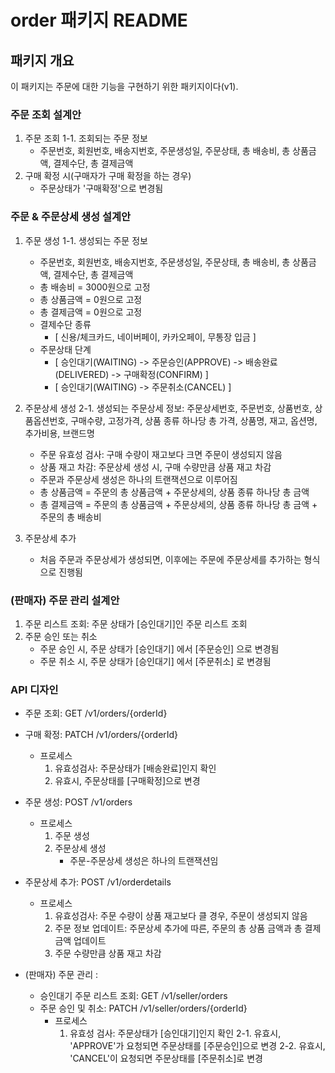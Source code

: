 # order 패키지 README

## 패키지 개요

이 패키지는 주문에 대한 기능을 구현하기 위한 패키지이다(v1).

### 주문 조회 설계안

1. 주문 조회
   1-1. 조회되는 주문 정보
    - 주문번호, 회원번호, 배송지번호, 주문생성일, 주문상태, 총 배송비, 총 상품금액, 결제수단, 총 결제금액
2. 구매 확정 시(구매자가 구매 확정을 하는 경우)
    - 주문상태가 '구매확정'으로 변경됨

### 주문 & 주문상세 생성 설계안

1. 주문 생성
   1-1. 생성되는 주문 정보
    - 주문번호, 회원번호, 배송지번호, 주문생성일, 주문상태, 총 배송비, 총 상품금액, 결제수단, 총 결제금액

    * 총 배송비 = 3000원으로 고정
    * 총 상품금액 = 0원으로 고정
    * 총 결제금액 = 0원으로 고정
    * 결제수단 종류
        - [ 신용/체크카드, 네이버페이, 카카오페이, 무통장 입금 ]
    * 주문상태 단계
        - [ 승인대기(WAITING) -> 주문승인(APPROVE) -> 배송완료(DELIVERED) -> 구매확정(CONFIRM) ]
        - [ 승인대기(WAITING) -> 주문취소(CANCEL) ]
2. 주문상세 생성
   2-1. 생성되는 주문상세 정보:
   주문상세번호, 주문번호, 상품번호, 상품옵션번호, 구매수량, 고정가격, 상품 종류 하나당 총 가격, 상품명, 재고, 옵션명, 추가비용, 브랜드명
    - 주문 유효성 검사: 구매 수량이 재고보다 크면 주문이 생성되지 않음
    - 상품 재고 차감: 주문상세 생성 시, 구매 수량만큼 상품 재고 차감
    - 주문과 주문상세 생성은 하나의 트랜잭션으로 이루어짐

    * 총 상품금액 = 주문의 총 상품금액 + 주문상세의, 상품 종류 하나당 총 금액
    * 총 결제금액 = 주문의 총 상품금액 + 주문상세의, 상품 종류 하나당 총 금액 + 주문의 총 배송비
3. 주문상세 추가
    - 처음 주문과 주문상세가 생성되면, 이후에는 주문에 주문상세를 추가하는 형식으로 진행됨

### (판매자) 주문 관리 설계안

1. 주문 리스트 조회: 주문 상태가 [승인대기]인 주문 리스트 조회
2. 주문 승인 또는 취소
    - 주문 승인 시, 주문 상태가 [승인대기] 에서 [주문승인] 으로 변경됨
    - 주문 취소 시, 주문 상태가 [승인대기] 에서 [주문취소] 로 변경됨

### API 디자인

- 주문 조회: GET /v1/orders/{orderId}

- 구매 확정: PATCH /v1/orders/{orderId}
    * 프로세스
        1. 유효성검사: 주문상태가 [배송완료]인지 확인
        2. 유효시, 주문상태를 [구매확정]으로 변경

- 주문 생성: POST /v1/orders
    * 프로세스
        1. 주문 생성
        2. 주문상세 생성
            * 주문-주문상세 생성은 하나의 트랜잭션임

- 주문상세 추가: POST /v1/orderdetails
    * 프로세스
        1. 유효성검사: 주문 수량이 상품 재고보다 클 경우, 주문이 생성되지 않음
        2. 주문 정보 업데이트: 주문상세 추가에 따른, 주문의 총 상품 금액과 총 결제 금액 업데이트
        3. 주문 수량만큼 상품 재고 차감

- (판매자) 주문 관리 :
    - 승인대기 주문 리스트 조회: GET /v1/seller/orders
    - 주문 승인 및 취소: PATCH /v1/seller/orders/{orderId}
        * 프로세스
            1. 유효성 검사: 주문상태가 [승인대기]인지 확인
               2-1. 유효시, 'APPROVE'가 요청되면 주문상태를 [주문승인]으로 변경
               2-2. 유효시, 'CANCEL'이 요청되면 주문상태를 [주문취소]로 변경
